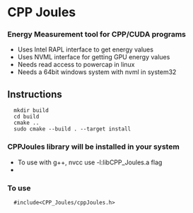 # CPP Joules

### Energy Measurement tool for CPP/CUDA programs

- Uses Intel RAPL interface to get energy values
- Uses NVML interface for getting GPU energy values
- Needs read access to powercap in linux
- Needs a 64bit windows system with nvml in system32 

## Instructions

```bash!=
  mkdir build
  cd build
  cmake ..
  sudo cmake --build . --target install
```

### CPPJoules library will be installed in your system


- To use with g++, nvcc use -l:libCPP_Joules.a flag
- 
### To use
```cpp!=
  #include<CPP_Joules/cppJoules.h>
```

